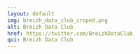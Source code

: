 ```yaml
---
layout: default
img: breizh_data_club_croped.png
alt: Breizh Data Club
href: https://twitter.com/BreizhDataClub
qui: Breizh Data Club
---
```

